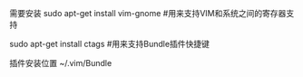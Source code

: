 需要安装
sudo apt-get install vim-gnome #用来支持VIM和系统之间的寄存器支持

sudo apt-get install ctags #用来支持Bundle插件快捷键

插件安装位置
~/.vim/Bundle
